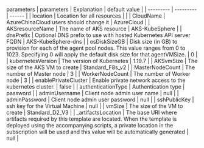 parameters
|	parameters	|	Explanation		|	default value	|
| --------- | --------- | ------ |
| location | Location for all resources |  |
| CloudName | AzureChinaCloud users should change it | AzureCloud |
| AKSresourceName | The name of AKS resource | AKS-KubeSphere |
| dnsPrefix | Optional DNS prefix to use with hosted Kubernetes API server FQDN | AKS-KubeSphere-dns |
| osDiskSizeGB | Disk size (in GB) to provision for each of the agent pool nodes. This value ranges from 0 to 1023. Specifying 0 will apply the default disk size for that agentVMSize. | 0 |
| kubernetesVersion | The version of Kubernetes | 1.19.7 |
| AKSvmSize | The size of the AKS VM to create | Standard_F8s_v2 |
| MasterNodeCount | The number of Master node | 3 |
| WorkerNodeCount | The number of Worker node | 3 |
| enablePrivateCluster | Enable private network access to the kubernetes cluster. | false |
| authenticationType | Authentication type | password |
| adminUsername | Client node admin user name | null |
| adminPassword | Client node admin user password | null |
| sshPublicKey | ssh key for the Virtual Machine | null |
| vmSize | The size of the VM to create | Standard_D2_V3 |
| _artifactsLocation | The base URI where artifacts required by this template are located. When the template is deployed using the accompanying scripts, a private location in the subscription will be used and this value will be automatically generated | null |